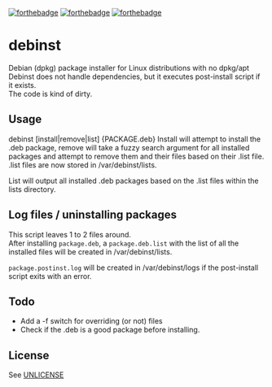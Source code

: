 [![forthebadge](https://forthebadge.com/images/badges/designed-in-ms-paint.svg)](https://forthebadge.com) [![forthebadge](https://forthebadge.com/images/badges/ages-12.svg)](https://forthebadge.com) [![forthebadge](https://forthebadge.com/images/badges/gluten-free.svg)](https://forthebadge.com)

# debinst

Debian (dpkg) package installer for Linux distributions with no dpkg/apt  
Debinst does not handle dependencies, but it executes post-install script if it exists.   
The code is kind of dirty.  

## Usage
debinst [install|remove|list] {PACKAGE.deb}
Install will attempt to install the .deb package, remove will take a fuzzy search argument for all installed packages and attempt to remove them and their files based on their .list file. .list files are now stored in /var/debinst/lists.

List will output all installed .deb packages based on the .list files within the lists directory.

## Log files / uninstalling packages
This script leaves 1 to 2 files around.  
After installing `package.deb`, a `package.deb.list` with the list of all the installed files will be created in /var/debinst/lists.  
 
`package.postinst.log` will be created in /var/debinst/logs if the post-install script exits with an error.  

## Todo
* Add a -f switch for overriding (or not) files
* Check if the .deb is a good package before installing.

## License
See [UNLICENSE](UNLICENSE)
